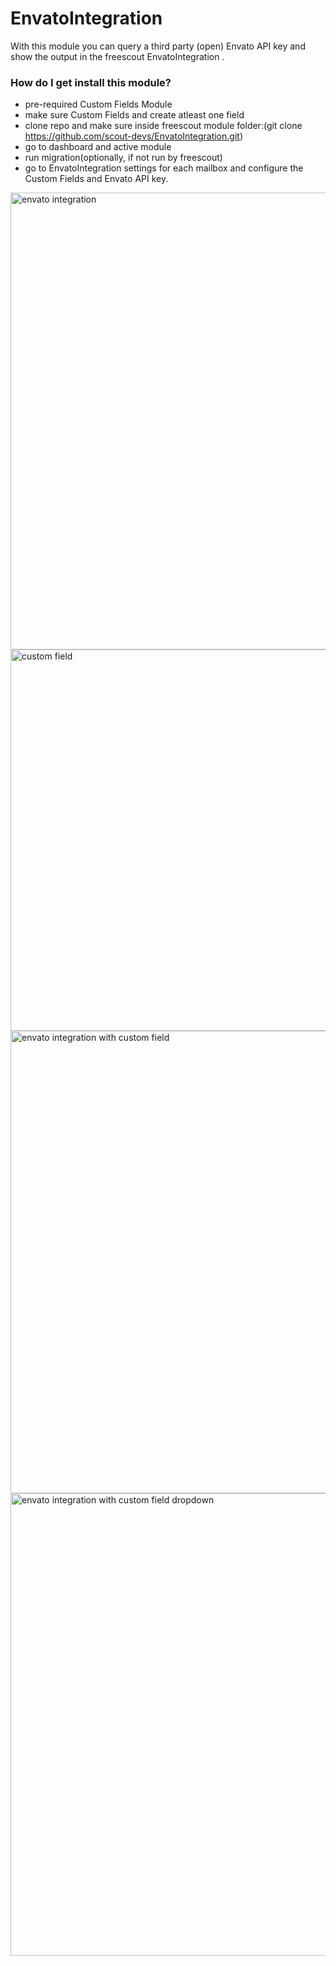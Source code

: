 # EnvatoIntegration #

With this module you can query a third party (open) Envato API key and show the output in the freescout EnvatoIntegration . 

### How do I get install this module? ###
* pre-required Custom Fields Module
* make sure Custom Fields and create atleast one field
* clone repo and make sure inside freescout module folder:(git clone https://github.com/scout-devs/EnvatoIntegration.git)
* go to dashboard and active module
* run migration(optionally, if not run by freescout)
* go to EnvatoIntegration settings for each mailbox and configure the Custom Fields and Envato API key.

<img width="731" alt="envato integration" src="https://user-images.githubusercontent.com/84848350/119818904-67b00100-bf0d-11eb-8166-790ee00015c1.png">
<img width="610" alt="custom field" src="https://user-images.githubusercontent.com/84848350/119818882-6088f300-bf0d-11eb-8049-593cbe968053.png">
<img width="740" alt="envato integration with custom field" src="https://user-images.githubusercontent.com/84848350/119818847-5666f480-bf0d-11eb-8a52-eb9aa257c005.png">
<img width="740" alt="envato integration with custom field dropdown" src="https://user-images.githubusercontent.com/84848350/119819139-af368d00-bf0d-11eb-9c66-8010e47d191c.png">


